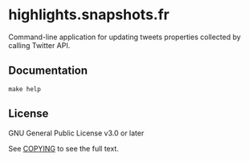 # highlights.snapshots.fr

Command-line application for updating tweets properties collected by calling Twitter API.

## Documentation

```
make help
```

## License

GNU General Public License v3.0 or later

See [COPYING](./COPYING) to see the full text.
